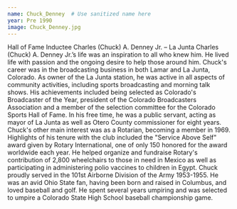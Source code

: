 ```yaml
---
name: Chuck_Denney  # Use sanitized name here
year: Pre 1990
image: Chuck_Denney.jpg
---
```


Hall of Fame Inductee Charles (Chuck) A. Denney Jr.
– La Junta
Charles (Chuck) A. Denney Jr.’s life was an inspiration to all who knew him. He lived life with passion
and the ongoing desire to help those around him. Chuck's career was in the broadcasting business in
both Lamar and La Junta, Colorado. As owner of the La Junta station, he was active in all aspects of
community activities, including sports broadcasting and morning talk shows. His achievements
included being selected as Colorado's Broadcaster of the Year, president of the Colorado Broadcasters
Association and a member of the selection committee for the Colorado Sports Hall of Fame.
In his free time, he was a public servant, acting as mayor of La Junta as well as Otero County
commissioner for eight years. Chuck's other main interest was as a Rotarian, becoming a member in
1969. Highlights of his tenure with the club included the "Service Above Self" award given by Rotary
International, one of only 150 honored for the award worldwide each year. He helped organize and
fundraise Rotary's contribution of 2,800 wheelchairs to those in need in Mexico as well as participating
in administering polio vaccines to children in Egypt.
Chuck proudly served in the 101st Airborne Division of the Army 1953-1955. He was an avid Ohio State
fan, having been born and raised in Columbus, and loved baseball and golf. He spent several years
umpiring and was selected to umpire a Colorado State High School baseball championship game.